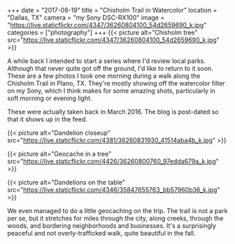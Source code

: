 +++
date = "2017-08-19"
title = "Chisholm Trail in Watercolor"
location = "Dallas, TX"
camera = "my Sony DSC-RX100"
image = "https://live.staticflickr.com/4347/36260804100_54d2659690_k.jpg"
categories = ["photography"]
+++
{{< picture alt="Chisholm tree" src="https://live.staticflickr.com/4347/36260804100_54d2659690_k.jpg" >}}
<!--more-->

A while back I intended to start a series where I'd review local parks. Although that never quite got off the ground, I'd like to return to it soon. These are a few photos I took one morning during a walk along the Chisholm Trail in Plano, TX. They're mostly showing off the watercolor filter on my Sony, which I think makes for some amazing shots, particularly in soft morning or evening light. 

These were actually taken back in March 2016. The blog is post-dated so that it shows up in the feed.

{{< picture alt="Dandelion closeup" src="https://live.staticflickr.com/4381/36260831930_41514aba4b_k.jpg" >}}

{{< picture alt="Geocache in a tree" src="https://live.staticflickr.com/4426/36260800760_97edda679a_k.jpg" >}}

{{< picture alt="Dandelions on the table" src="https://live.staticflickr.com/4346/35847655763_bb57960b36_k.jpg" >}}

We even managed to do a little geocaching on the trip. The trail is not a park per se, but it stretches for miles through the city, along creeks, through the woods, and bordering neighborhoods and businesses. It's a surprisingly peaceful and not overly-trafficked walk, quite beautiful in the fall.
